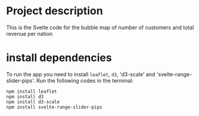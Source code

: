 # Project description

This is the Svelte code for the bubble map of number of customers and total revenue per nation

# install dependencies

To run the app you need to install `leaflet`, `d3`, 'd3-scale' and 'svelte-range-slider-pips'. Run the following codes in the terminal:

```
npm install leaflet
npm install d3
npm install d3-scale
npm install svelte-range-slider-pips
```


